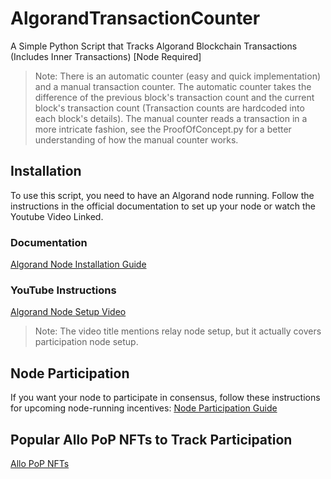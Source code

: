 # AlgorandTransactionCounter
A Simple Python Script that Tracks Algorand Blockchain Transactions (Includes Inner Transactions) [Node Required]
> Note: There is an automatic counter (easy and quick implementation) and a manual transaction counter. The automatic counter takes the difference of the previous block's transaction count and the current block's transaction count (Transaction counts are hardcoded into each block's details). The manual counter reads a transaction in a more intricate fashion, see the ProofOfConcept.py for a better understanding of how the manual counter works. 


## Installation
To use this script, you need to have an Algorand node running. Follow the instructions in the official documentation to set up your node or watch the Youtube Video Linked.

### Documentation
[Algorand Node Installation Guide](https://developer.algorand.org/docs/run-a-node/setup/install/)

### YouTube Instructions
[Algorand Node Setup Video](https://www.youtube.com/watch?v=sbGoXaWOIcA)
> Note: The video title mentions relay node setup, but it actually covers participation node setup.

## Node Participation
If you want your node to participate in consensus, follow these instructions for upcoming node-running incentives:
[Node Participation Guide](https://epocks.com/onlinenode.html)

## Popular Allo PoP NFTs to Track Participation
[Allo PoP NFTs](https://pop.allo.info/)
